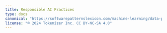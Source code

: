 ```yaml
---
title: Responsible AI Practices
type: docs
canonical: "https://softwarepatternslexicon.com/machine-learning/data-privacy-and-ethics/responsible-ai-practices"
license: "© 2024 Tokenizer Inc. CC BY-NC-SA 4.0"
---
```

